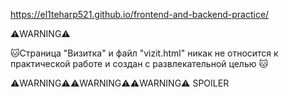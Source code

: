 https://el1teharp521.github.io/frontend-and-backend-practice/


⚠️WARNING⚠️

🐱Страница "Визитка" и файл "vizit.html" никак не относится к практической работе и создан с развлекательной целью 🐱

⚠️WARNING⚠️⚠️WARNING⚠️⚠️WARNING⚠️
<span title="Ни в коем случае не допускается открытие страницы 'Визитка'для людей болеющих Эпилепсей">SPOILER</span>
